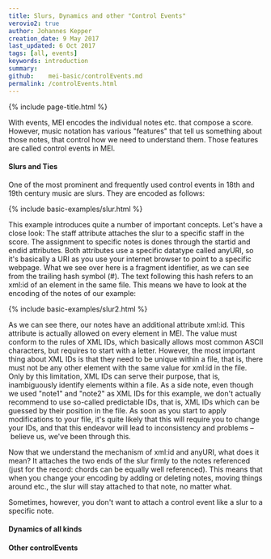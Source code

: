 ```yaml
---
title: Slurs, Dynamics and other "Control Events"
verovio2: true
author: Johannes Kepper
creation_date: 9 May 2017
last_updated: 6 Oct 2017
tags: [all, events]
keywords: introduction
summary: 
github:    mei-basic/controlEvents.md
permalink: /controlEvents.html
---
```


{% include page-title.html %}

With <span class="soCalled">events</span>, MEI encodes the individual
notes etc. that compose a score. However, music notation has various
"features" that tell us something about those notes, that control
how we need to understand them. Those features are called <span
class="soCalled">control events</span> in MEI.


#### Slurs and Ties


One of the most prominent and frequently used control events in
18th and 19th century music are slurs. They are encoded as follows:


{% include basic-examples/slur.html %}


This example introduces quite a number of important concepts. Let's
have a close look: The <span class="att" scheme="TEI">staff</span>
attribute attaches the slur to a specific staff in the score. The
assignment to specific notes is dones through the <span class="att"
scheme="TEI">startid</span> and <span class="att" scheme="TEI">endid</span>
attributes. Both attributes use a specific datatype called <span
class="soCalled">anyURI</span>, so it's basically a URI as you use
your internet browser to point to a specific webpage. What we see
over here is a <span class="soCalled">fragment identifier</span>,
as we can see from the trailing hash symbol (#). The text following
this hash refers to an <span class="soCalled">xml:id</span> of an
element in the same file. This means we have to look at the encoding
of the notes of our example:


{% include basic-examples/slur2.html %}


As we can see there, our notes have an additional attribute <span
class="att" scheme="TEI">xml:id</span>. This attribute is actually
allowed on every element in MEI. The value must conform to the rules
of XML IDs, which basically allows most common ASCII characters,
but requires to start with a letter. However, the most important
thing about XML IDs is that they need to be unique within a file,
that is, there must not be any other element with the same value
for <span class="att" scheme="TEI">xml:id</span> in the file. Only
by this limitation, XML IDs can serve their purpose, that is,
inambiguously identify elements within a file. As a side note, even
though we used "note1" and "note2" as XML IDs for this example, we
don't actually recommend to use so-called <span
class="soCalled">predictable IDs</span>, that is, XML IDs which can
be guessed by their position in the file. As soon as you start to
apply modifications to your file, it's quite likely that this will
require you to change your IDs, and that this endeavor will lead
to inconsistency and problems – believe us, we've been through this.

Now that we understand the mechanism of <span class="att"
scheme="TEI">xml:id</span> and <span class="soCalled">anyURI</span>,
what does it mean? It attaches the two ends of the slur firmly to
the notes referenced (just for the record: chords can be equally
well referenced). This means that when you change your encoding by
adding or deleting notes, moving things around etc., the slur will
stay attached to that note, no matter what.

Sometimes, however, you don't want to attach a <span
class="soCalled">control event</span> like a slur to a specific
note.


#### Dynamics of all kinds

#### Other controlEvents




